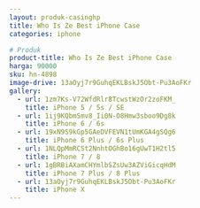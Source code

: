 ```yaml
---
layout: produk-casinghp
title: Who Is Ze Best iPhone Case
categories: iphone

# Produk
product-title: Who Is Ze Best iPhone Case
harga: 90000
sku: hn-4898
image-drive: 13aOyj7r9GuhqEKLBskJ5Obt-Pu3AoFKr
gallery:
  - url: 1zm7Ks-V72WfdRlr8TcwstWzOr2zoFKM_
    title: iPhone 5 / 5s / SE
  - url: 1ij9KQbmSmv8_Ii0N-O8Hmw3sboo9Dg8k
    title: iPhone 6 / 6s
  - url: 19xN9S9kGp5GAeDVFEVN1tUmKGA4gSQg6
    title: iPhone 6 Plus / 6s Plus
  - url: 1NLQpMmRCSt2NnhtOGhBo16gUwT1H2tl5
    title: iPhone 7 / 8
  - url: 1gBRBiAXamCHYmlbSZsUw3AZViGicqHdM
    title: iPhone 7 Plus / 8 Plus
  - url: 13aOyj7r9GuhqEKLBskJ5Obt-Pu3AoFKr
    title: iPhone X
---
```

